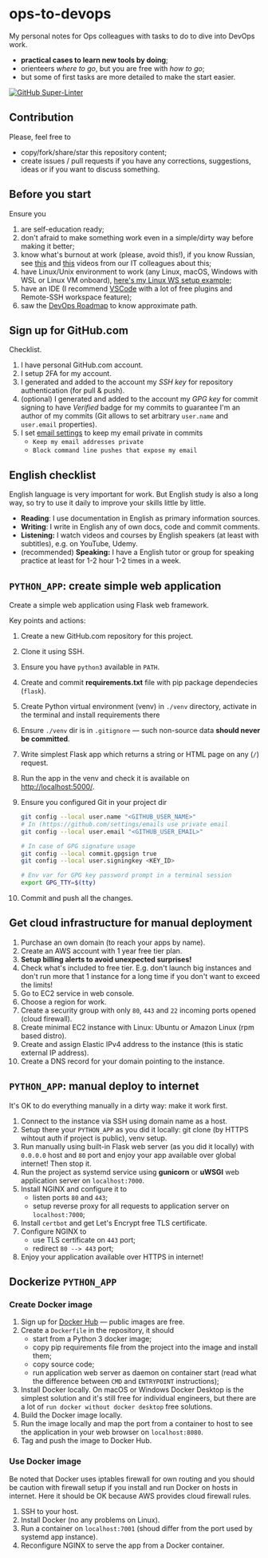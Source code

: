 # ops-to-devops

My personal notes for Ops colleagues with tasks to do to dive into DevOps work.

* **practical cases to learn new tools by doing**;
* orienteers _where to go_, but you are free with _how to go_;
* but some of first tasks are more detailed to make the start easier.

[![GitHub Super-Linter](https://github.com/and1er/ops-to-devops/workflows/Lint%20Code%20Base/badge.svg)](https://github.com/marketplace/actions/super-linter)

## Contribution

Please, feel free to

* copy/fork/share/star this repository content;
* create issues / pull requests if you have any corrections, suggestions, ideas or if you want to discuss something.

## Before you start

Ensure you

1. are self-education ready;
2. don't afraid to make something work even in a simple/dirty way before making it better;
3. know what's burnout at work (please, avoid this!), if you know Russian, see [this](https://youtu.be/TeSOcYzwx9A) and [this](https://youtu.be/fppiS0gUX7A) videos from our IT colleagues about this;
4. have Linux/Unix environment to work (any Linux, macOS, Windows with WSL or Linux VM onboard), [here's my Linux WS setup example](https://github.com/and1er/linux-ws);
5. have an IDE (I recommend [VSCode](https://code.visualstudio.com/) with a lot of free plugins and Remote-SSH workspace feature);
6. saw the [DevOps Roadmap](https://roadmap.sh/devops) to know approximate path.

## Sign up for GitHub.com

Checklist.

1. I have personal GitHub.com account.
2. I setup 2FA for my account.
3. I generated and added to the account my _SSH key_ for repository authentication (for pull & push).
4. (optional) I generated and added to the account my _GPG key_ for commit signing to have _Verified_ badge for my commits to guarantee I'm an author of my commits (Git allows to set arbitrary `user.name` and `user.email` properties).
5. I set [email settings](https://github.com/settings/emails) to keep my email private in commits
    * `Keep my email addresses private`
    * `Block command line pushes that expose my email`

## English checklist

English language is very important for work. But English study is also a long way, so try to use it daily to improve your skills little by little.

* **Reading**: I use documentation in English as primary information sources.
* **Writing**: I write in English any of own docs, code and commit comments.
* **Listening:** I watch videos and courses by English speakers (at least with subtitles), e.g. on YouTube, Udemy.
* (recommended) **Speaking:** I have a English tutor or group for speaking practice at least for 1-2 hour 1-2 times in a week.

## `PYTHON_APP`: create simple web application

Create a simple web application using Flask web framework.

Key points and actions:

1. Create a new GitHub.com repository for this project.
2. Clone it using SSH.
3. Ensure you have `python3` available in `PATH`.
4. Create and commit **requirements.txt** file with pip package dependecies (`flask`).
5. Create Python virtual environment (venv) in `./venv` directory, activate in the terminal and install requirements there
6. Ensure `./venv` dir is in `.gitignore` — such non-source data **should never be committed**.
7. Write simplest Flask app which returns a string or HTML page on any (`/`) request.
8. Run the app in the venv and check it is available on [http://localhost:5000/](http://localhost:5000/).
9. Ensure you configured Git in your project dir

    ```bash
    git config --local user.name "<GITHUB_USER_NAME>"
    # In (https://github.com/settings/emails use private email
    git config --local user.email "<GITHUB_USER_EMAIL>"

    # In case of GPG signature usage
    git config --local commit.gpgsign true
    git config --local user.signingkey <KEY_ID>

    # Env var for GPG key password prompt in a terminal session
    export GPG_TTY=$(tty)
    ```

10. Commit and push all the changes.

## Get cloud infrastructure for manual deployment

1. Purchase an own domain (to reach your apps by name).
2. Create an AWS account with 1 year free tier plan.
3. **Setup billing alerts to avoid unexpected surprises!**
4. Check what's included to free tier. E.g. don't launch big instances and don't run more that 1 instance for a long time if you don't want to exceed the limits!
5. Go to EC2 service in web console.
6. Choose a region for work.
7. Create a security group with only `80`, `443` and `22` incoming ports opened (cloud firewall).
8. Create minimal EC2 instance with Linux: Ubuntu or Amazon Linux (rpm based distro).
9. Create and assign Elastic IPv4 address to the instance (this is static external IP address).
10. Create a DNS record for your domain pointing to the instance.

## `PYTHON_APP`: manual deploy to internet

It's OK to do everything manually in a dirty way: make it work first.

1. Connect to the instance via SSH using domain name as a host.
2. Setup there your `PYTHON_APP` as you did it locally: git clone (by HTTPS wihtout auth if project is public), venv setup.
3. Run manually using built-in Flask web server (as you did it locally) with `0.0.0.0` host and `80` port and enjoy your app available over global internet! Then stop it.
4. Run the project as systemd service using **gunicorn** or **uWSGI** web application server on `localhost:7000`.
5. Install NGINX and configure it to
   * listen ports `80` and `443`;
   * setup reverse proxy for all requests to application server on `localhost:7000`;
6. Install `certbot` and get Let's Encrypt free TLS certificate.
7. Configure NGINX to
   * use TLS certificate on `443` port;
   * redirect `80 --> 443` port;
8. Enjoy your application available over HTTPS in internet!

## Dockerize `PYTHON_APP`

### Create Docker image

1. Sign up for [Docker Hub](https://hub.docker.com/) — public images are free.
2. Create a `Dockerfile` in the repository, it should
   * start from a Python 3 docker image;
   * copy pip requirements file from the project into the image and install them;
   * copy source code;
   * run application web server as daemon on container start (read what the difference between `CMD` and `ENTRYPOINT` instructions);
3. Install Docker locally. On macOS or Windows Docker Desktop is the simplest solution and it's still free for individual engineers, but there are a lot of `run docker without docker desktop` free solutions.
4. Build the Docker image locally.
5. Run the image locally and map the port from a container to host to see the application in your web browser on `localhost:8080`.
6. Tag and push the image to Docker Hub.

### Use Docker image

Be noted that Docker uses iptables firewall for own routing and you should be caution with firewall setup if you install and run Docker on hosts in internet.
Here it should be OK because AWS provides cloud firewall rules.

1. SSH to your host.
2. Install Docker (no any problems on Linux).
3. Run a container on `localhost:7001` (shoud differ from the port used by systemd app instance).
4. Reconfigure NGINX to serve the app from a Docker container.
